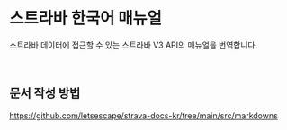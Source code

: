 # 스트라바 한국어 매뉴얼

스트라바 데이터에 접근할 수 있는 스트라바 V3 API의 매뉴얼을 번역합니다.

<br/>

## 문서 작성 방법
https://github.com/letsescape/strava-docs-kr/tree/main/src/markdowns
